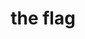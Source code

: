 ---
pid: llp210
title: the flag
location_transcription: 
coordinates: "[-75.163265358011, 39.955230231276]"
zipcode: 
gen_neighborhood: 
neighborhood: 
outside_phl: 
age: '12'
age_range: 6-13
instagram: 
image_file_name: llp_210.jpg
proposal_transcription: 
topic: Race Ethnicity
topic_summary: '0'
type: Image
keywords_other: flag, puerto rico
credit: Lex Rodriguez
image_labels: 
twitter: 
facebook: 
permalink: "/monuments/llp210/"
layout: item-page
---